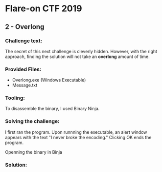 # Flare-on CTF 2019

## 2 - Overlong

### Challenge text:

The secret of this next challenge is cleverly hidden. However, with the right approach, finding the solution will not take an <b>overlong</b> amount of time.

### Provided Files:

- Overlong.exe (Windows Executable)
- Message.txt

### Tooling:

To disassemble the binary, I used Binary Ninja. 

### Solving the challenge:

I first ran the program. Upon runnning the executable, an alert window appears with the text "I never broke the encoding." Clicking OK ends the program.

Openning the binary in Binja 

### Solution:

